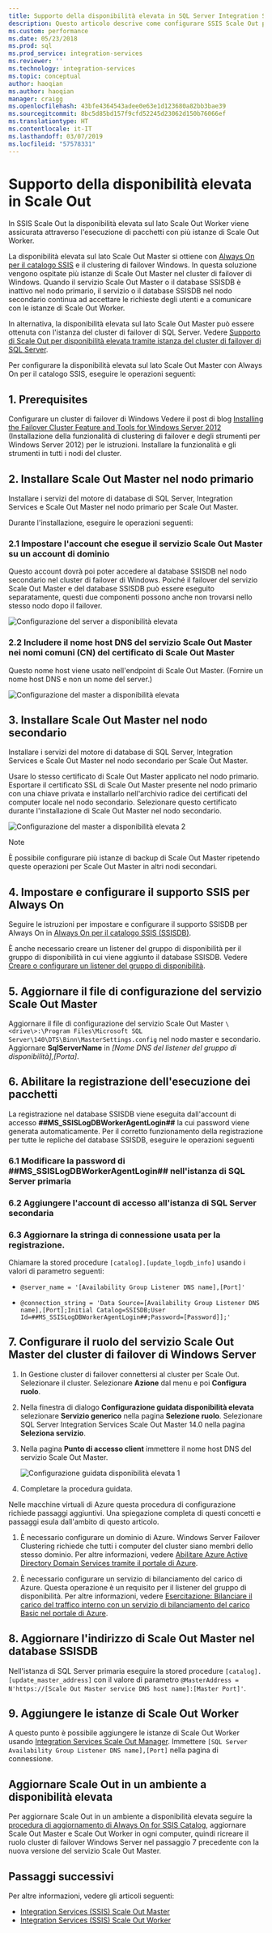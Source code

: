 ```yaml
---
title: Supporto della disponibilità elevata in SQL Server Integration Services (SSIS) Scale Out | Microsoft Docs
description: Questo articolo descrive come configurare SSIS Scale Out per la disponibilità elevata
ms.custom: performance
ms.date: 05/23/2018
ms.prod: sql
ms.prod_service: integration-services
ms.reviewer: ''
ms.technology: integration-services
ms.topic: conceptual
author: haoqian
ms.author: haoqian
manager: craigg
ms.openlocfilehash: 43bfe4364543adee0e63e1d123680a82bb3bae39
ms.sourcegitcommit: 8bc5d85bd157f9cfd52245d23062d150b76066ef
ms.translationtype: HT
ms.contentlocale: it-IT
ms.lasthandoff: 03/07/2019
ms.locfileid: "57578331"
---
```

# <a name="scale-out-support-for-high-availability"></a>Supporto della disponibilità elevata in Scale Out

In SSIS Scale Out la disponibilità elevata sul lato Scale Out Worker viene assicurata attraverso l'esecuzione di pacchetti con più istanze di Scale Out Worker.

La disponibilità elevata sul lato Scale Out Master si ottiene con [Always On per il catalogo SSIS](../catalog/ssis-catalog.md#always-on-for-ssis-catalog-ssisdb) e il clustering di failover Windows. In questa soluzione vengono ospitate più istanze di Scale Out Master nel cluster di failover di Windows. Quando il servizio Scale Out Master o il database SSISDB è inattivo nel nodo primario, il servizio o il database SSISDB nel nodo secondario continua ad accettare le richieste degli utenti e a comunicare con le istanze di Scale Out Worker.

In alternativa, la disponibilità elevata sul lato Scale Out Master può essere ottenuta con l'istanza del cluster di failover di SQL Server. Vedere [Supporto di Scale Out per disponibilità elevata tramite istanza del cluster di failover di SQL Server](scale-out-failover-cluster-instance.md).

Per configurare la disponibilità elevata sul lato Scale Out Master con Always On per il catalogo SSIS, eseguire le operazioni seguenti:

## <a name="1-prerequisites"></a>1. Prerequisites
Configurare un cluster di failover di Windows Vedere il post di blog [Installing the Failover Cluster Feature and Tools for Windows Server 2012](https://blogs.msdn.com/b/clustering/archive/2012/04/06/10291601.aspx) (Installazione della funzionalità di clustering di failover e degli strumenti per Windows Server 2012) per le istruzioni. Installare la funzionalità e gli strumenti in tutti i nodi del cluster.

## <a name="2-install-scale-out-master-on-the-primary-node"></a>2. Installare Scale Out Master nel nodo primario
Installare i servizi del motore di database di SQL Server, Integration Services e Scale Out Master nel nodo primario per Scale Out Master. 

Durante l'installazione, eseguire le operazioni seguenti:

### <a name="21-set-the-account-running-scale-out-master-service-to-a-domain-account"></a>2.1 Impostare l'account che esegue il servizio Scale Out Master su un account di dominio
Questo account dovrà poi poter accedere al database SSISDB nel nodo secondario nel cluster di failover di Windows. Poiché il failover del servizio Scale Out Master e del database SSISDB può essere eseguito separatamente, questi due componenti possono anche non trovarsi nello stesso nodo dopo il failover.

![Configurazione del server a disponibilità elevata](media/ha-server-config.PNG)

### <a name="22-include-the-dns-host-name-for-the-scale-out-master-service-in-the-cns-of-the-scale-out-master-certificate"></a>2.2 Includere il nome host DNS del servizio Scale Out Master nei nomi comuni (CN) del certificato di Scale Out Master

Questo nome host viene usato nell'endpoint di Scale Out Master. (Fornire un nome host DNS e non un nome del server.)

![Configurazione del master a disponibilità elevata](media/ha-master-config.PNG)

## <a name="3-install-scale-out-master-on-the-secondary-node"></a>3. Installare Scale Out Master nel nodo secondario
Installare i servizi del motore di database di SQL Server, Integration Services e Scale Out Master nel nodo secondario per Scale Out Master. 

Usare lo stesso certificato di Scale Out Master applicato nel nodo primario. Esportare il certificato SSL di Scale Out Master presente nel nodo primario con una chiave privata e installarlo nell'archivio radice dei certificati del computer locale nel nodo secondario. Selezionare questo certificato durante l'installazione di Scale Out Master nel nodo secondario.

![Configurazione del master a disponibilità elevata 2](media/ha-master-config2.PNG)

> [!NOTE]
> È possibile configurare più istanze di backup di Scale Out Master ripetendo queste operazioni per Scale Out Master in altri nodi secondari.

## <a name="4-set-up-and-configure-ssisdb-support-for-always-on"></a>4. Impostare e configurare il supporto SSIS per Always On

Seguire le istruzioni per impostare e configurare il supporto SSISDB per Always On in [Always On per il catalogo SSIS (SSISDB)](../catalog/ssis-catalog.md#always-on-for-ssis-catalog-ssisdb).

È anche necessario creare un listener del gruppo di disponibilità per il gruppo di disponibilità in cui viene aggiunto il database SSISDB. Vedere [Creare o configurare un listener del gruppo di disponibilità](../../database-engine/availability-groups/windows/create-or-configure-an-availability-group-listener-sql-server.md).

## <a name="5-update-the-scale-out-master-service-configuration-file"></a>5. Aggiornare il file di configurazione del servizio Scale Out Master
Aggiornare il file di configurazione del servizio Scale Out Master `\<drive\>:\Program Files\Microsoft SQL Server\140\DTS\Binn\MasterSettings.config` nel nodo master e secondario. Aggiornare **SqlServerName** in *[Nome DNS del listener del gruppo di disponibilità],[Porta]*.

## <a name="6-enable-package-execution-logging"></a>6. Abilitare la registrazione dell'esecuzione dei pacchetti

La registrazione nel database SSISDB viene eseguita dall'account di accesso **##MS_SSISLogDBWorkerAgentLogin##** la cui password viene generata automaticamente. Per il corretto funzionamento della registrazione per tutte le repliche del database SSISDB, eseguire le operazioni seguenti

### <a name="61-change-the-password-of-msssislogdbworkeragentlogin-on-the-primary-sql-server"></a>6.1 Modificare la password di **##MS_SSISLogDBWorkerAgentLogin##** nell'istanza di SQL Server primaria

### <a name="62-add-the-login-to-the-secondary-sql-server"></a>6.2 Aggiungere l'account di accesso all'istanza di SQL Server secondaria

### <a name="63-update-the-connection-string-used-for-logging"></a>6.3 Aggiornare la stringa di connessione usata per la registrazione.
Chiamare la stored procedure `[catalog].[update_logdb_info]` usando i valori di parametro seguenti:

-   `@server_name = '[Availability Group Listener DNS name],[Port]'`

-   `@connection_string = 'Data Source=[Availability Group Listener DNS name],[Port];Initial Catalog=SSISDB;User Id=##MS_SSISLogDBWorkerAgentLogin##;Password=[Password]];'`

## <a name="7-configure-the-scale-out-master-service-role-of-the-windows-server-failover-cluster"></a>7. Configurare il ruolo del servizio Scale Out Master del cluster di failover di Windows Server

1.  In Gestione cluster di failover connettersi al cluster per Scale Out. Selezionare il cluster. Selezionare **Azione** dal menu e poi **Configura ruolo**.

2.  Nella finestra di dialogo **Configurazione guidata disponibilità elevata** selezionare **Servizio generico** nella pagina **Selezione ruolo**. Selezionare SQL Server Integration Services Scale Out Master 14.0 nella pagina **Seleziona servizio**.

3.  Nella pagina **Punto di accesso client** immettere il nome host DNS del servizio Scale Out Master.

    ![Configurazione guidata disponibilità elevata 1](media/ha-wizard1.PNG)

4.  Completare la procedura guidata.

Nelle macchine virtuali di Azure questa procedura di configurazione richiede passaggi aggiuntivi. Una spiegazione completa di questi concetti e passaggi esula dall'ambito di questo articolo.

1.  È necessario configurare un dominio di Azure. Windows Server Failover Clustering richiede che tutti i computer del cluster siano membri dello stesso dominio. Per altre informazioni, vedere [Abilitare Azure Active Directory Domain Services tramite il portale di Azure](https://docs.microsoft.com/azure/active-directory-domain-services/active-directory-ds-getting-started).

2. È necessario configurare un servizio di bilanciamento del carico di Azure. Questa operazione è un requisito per il listener del gruppo di disponibilità. Per altre informazioni, vedere [Esercitazione: Bilanciare il carico del traffico interno con un servizio di bilanciamento del carico Basic nel portale di Azure](https://docs.microsoft.com/azure/load-balancer/tutorial-load-balancer-basic-internal-portal).

## <a name="8-update-the-scale-out-master-address-in-ssisdb"></a>8. Aggiornare l'indirizzo di Scale Out Master nel database SSISDB

Nell'istanza di SQL Server primaria eseguire la stored procedure `[catalog].[update_master_address]` con il valore di parametro `@MasterAddress = N'https://[Scale Out Master service DNS host name]:[Master Port]'`. 

## <a name="9-add-the-scale-out-workers"></a>9. Aggiungere le istanze di Scale Out Worker

A questo punto è possibile aggiungere le istanze di Scale Out Worker usando [Integration Services Scale Out Manager](integration-services-ssis-scale-out-manager.md). Immettere `[SQL Server Availability Group Listener DNS name],[Port]` nella pagina di connessione.

## <a name="upgrade-scale-out-in-high-availability-environment"></a>Aggiornare Scale Out in un ambiente a disponibilità elevata
Per aggiornare Scale Out in un ambiente a disponibilità elevata seguire la [procedura di aggiornamento di Always On for SSIS Catalog](../catalog/ssis-catalog.md#Upgrade), aggiornare Scale Out Master e Scale Out Worker in ogni computer, quindi ricreare il ruolo cluster di failover Windows Server nel passaggio 7 precedente con la nuova versione del servizio Scale Out Master.

## <a name="next-steps"></a>Passaggi successivi
Per altre informazioni, vedere gli articoli seguenti:
-   [Integration Services (SSIS) Scale Out Master](integration-services-ssis-scale-out-master.md)
-   [Integration Services (SSIS) Scale Out Worker](integration-services-ssis-scale-out-worker.md)
